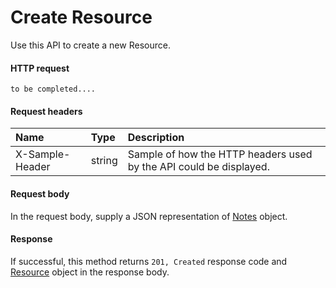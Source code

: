 # Create Resource

Use this API to create a new Resource.
#### HTTP request
```http
to be completed....
```
#### Request headers
| Name       | Type | Description|
|:---------------|:--------|:----------|
| X-Sample-Header  | string  | Sample of how the HTTP headers used by the API could be displayed.|

#### Request body
In the request body, supply a JSON representation of [Notes]('../api/notes.md') object.


#### Response
If successful, this method returns `201, Created` response code and [Resource](../resources/resource.md) object in the response body.
